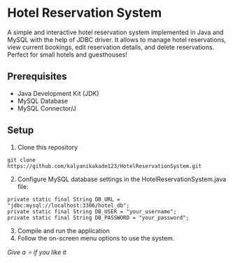 # Hotel Reservation System 
<p>A simple and interactive hotel reservation system implemented in Java and MySQL with the help of JDBC driver. It allows to manage hotel reservations, view current bookings, edit reservation details, and delete reservations. Perfect for small hotels and guesthouses!</p>

## Prerequisites 
- Java Development Kit (JDK)
- MySQL Database
- MySQL Connector/J

## Setup
1. Clone this repository
```
git clone https://github.com/kalyanikakade123/HotelReservationSystem.git
```
2. Configure MySQL database settings in the HotelReservationSystem.java file:
```
private static final String DB_URL = "jdbc:mysql://localhost:3306/hotel_db";
private static final String DB_USER = "your_username";
private static final String DB_PASSWORD = "your_password";
```
3. Compile and run the application
4. Follow the on-screen menu options to use the system.

_Give a ⭐ if you like it_ 
